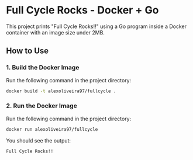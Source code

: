 # Full Cycle Rocks - Docker + Go

This project prints "Full Cycle Rocks!!" using a Go program inside a Docker container with an image size under 2MB.

## How to Use

### 1. Build the Docker Image
Run the following command in the project directory:

```bash
docker build -t alexoliveira97/fullcycle .
```
### 2. Run the Docker Image
Run the following command in the project directory:

```bash
docker run alexoliveira97/fullcycle
```

You should see the output:

```bash
Full Cycle Rocks!!
```